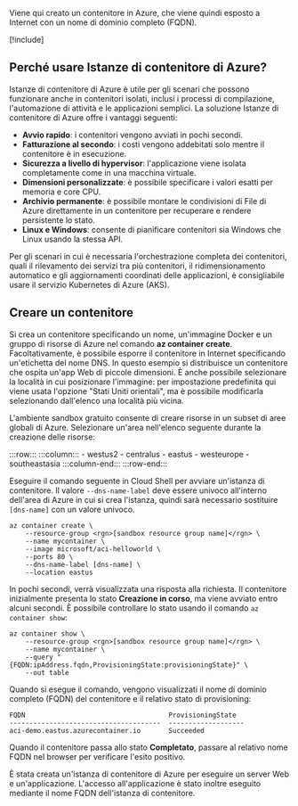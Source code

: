 Viene qui creato un contenitore in Azure, che viene quindi esposto a Internet con un nome di dominio completo (FQDN).

[!include[](../../../includes/azure-sandbox-activate.md)]

## <a name="why-use-azure-container-instances"></a>Perché usare Istanze di contenitore di Azure?

Istanze di contenitore di Azure è utile per gli scenari che possono funzionare anche in contenitori isolati, inclusi i processi di compilazione, l'automazione di attività e le applicazioni semplici. La soluzione Istanze di contenitore di Azure offre i vantaggi seguenti:

- **Avvio rapido**: i contenitori vengono avviati in pochi secondi.
- **Fatturazione al secondo**: i costi vengono addebitati solo mentre il contenitore è in esecuzione.
- **Sicurezza a livello di hypervisor**: l'applicazione viene isolata completamente come in una macchina virtuale.
- **Dimensioni personalizzate**: è possibile specificare i valori esatti per memoria e core CPU.
- **Archivio permanente**: è possibile montare le condivisioni di File di Azure direttamente in un contenitore per recuperare e rendere persistente lo stato.
- **Linux e Windows**: consente di pianificare contenitori sia Windows che Linux usando la stessa API.

Per gli scenari in cui è necessaria l'orchestrazione completa dei contenitori, quali il rilevamento dei servizi tra più contenitori, il ridimensionamento automatico e gli aggiornamenti coordinati delle applicazioni, è consigliabile usare il servizio Kubernetes di Azure (AKS).

## <a name="create-a-container"></a>Creare un contenitore

Si crea un contenitore specificando un nome, un'immagine Docker e un gruppo di risorse di Azure nel comando **az container create**. Facoltativamente, è possibile esporre il contenitore in Internet specificando un'etichetta del nome DNS. In questo esempio si distribuisce un contenitore che ospita un'app Web di piccole dimensioni. È anche possibile selezionare la località in cui posizionare l'immagine: per impostazione predefinita qui viene usata l'opzione "Stati Uniti orientali", ma è possibile modificarla selezionando dall'elenco una località più vicina.

<!-- TODO: fix region list so it's not hardcoded here --> L'ambiente sandbox gratuito consente di creare risorse in un subset di aree globali di Azure. Selezionare un'area nell'elenco seguente durante la creazione delle risorse:

:::row:::
    :::column:::
        - westus2 - centralus - eastus - westeurope - southeastasia :::column-end:::
:::row-end:::

Eseguire il comando seguente in Cloud Shell per avviare un'istanza di contenitore. Il valore `--dns-name-label` deve essere univoco all'interno dell'area di Azure in cui si crea l'istanza, quindi sarà necessario sostituire `[dns-name]` con un valore univoco.

```azurecli
az container create \
    --resource-group <rgn>[sandbox resource group name]</rgn> \
    --name mycontainer \
    --image microsoft/aci-helloworld \
    --ports 80 \
    --dns-name-label [dns-name] \
    --location eastus
```

In pochi secondi, verrà visualizzata una risposta alla richiesta. Il contenitore inizialmente presenta lo stato **Creazione in corso**, ma viene avviato entro alcuni secondi. È possibile controllare lo stato usando il comando `az container show`:

```azurecli
az container show \
    --resource-group <rgn>[sandbox resource group name]</rgn> \
    --name mycontainer \
    --query "{FQDN:ipAddress.fqdn,ProvisioningState:provisioningState}" \
    --out table
```

Quando si esegue il comando, vengono visualizzati il nome di dominio completo (FQDN) del contenitore e il relativo stato di provisioning:

```output
FQDN                                    ProvisioningState
--------------------------------------  -------------------
aci-demo.eastus.azurecontainer.io       Succeeded
```

Quando il contenitore passa allo stato **Completato**, passare al relativo nome FQDN nel browser per verificare l'esito positivo.

È stata creata un'istanza di contenitore di Azure per eseguire un server Web e un'applicazione. L'accesso all'applicazione è stato inoltre eseguito mediante il nome FQDN dell'istanza di contenitore.